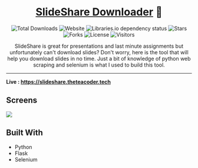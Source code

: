 <div align="center">
  
# [SlideShare Downloader](https://slideshare.theteacoder.tech) 🚀

![Total Downloads](https://img.shields.io/badge/dynamic/json?label=downloads&color=f58b1b&style=flat-square&query=%24.downloadCount&url=https%3A%2F%2Fparthmaniar2.herokuapp.com%2Fslideshare%2Fdownloadcount)
![Website](https://img.shields.io/website?up_message=online&style=flat-square&url=https://slideshare.vercel.app)
![Libraries.io dependency status](https://img.shields.io/librariesio/github/officialpm/Slideshare-Downloader?style=flat-square&color=ffd05b)
![Stars](https://img.shields.io/github/stars/officialpm/Slideshare-Downloader?color=e6e87d&style=flat-square)
![Forks](https://img.shields.io/github/forks/officialpm/Slideshare-Downloader?color=3efac5&style=flat-square)
![License](https://img.shields.io/github/license/officialpm/Slideshare-Downloader?style=flat-square)
![Visitors](https://visitor-badge.laobi.icu/badge?page_id=officialpm.slideshare-downloader)

SlideShare is great for presentations and last minute assignments but unfortunately can't download slides? Don't worry, here is the tool that will help you download slides in no time. Just a bit of knowledge of python web scraping and selenium is what I used to build this tool.

</div>

---

<b> Live : https://slideshare.theteacoder.tech </b>

## Screens

<img align:center src=media/slideshare-downloader-v2.png>


## Built With
* Python
* Flask
* Selenium
